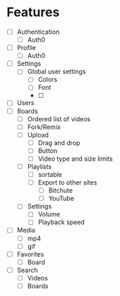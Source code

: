 # Features

- [ ] Authentication
	- [ ] Auth0
- [ ] Profile
	- [ ] Auth0
- [ ] Settings
	- [ ] Global user settings
		- [ ] Colors
		- [ ] Font
		- [ ] 
- [ ] Users
- [ ] Boards
	- [ ] Ordered list of videos
	- [ ] Fork/Remix
	- [ ] Upload
		- [ ] Drag and drop
		- [ ] Button
		- [ ] Video type and size limits
	- [ ] Playlists
		- [ ] sortable
		- [ ] Export to other sites
			- [ ] Bitchute
			- [ ] YouTube
	- [ ] Settings
		- [ ] Volume
		- [ ] Playback speed
- [ ] Media
	- [ ] mp4
	- [ ] gif
- [ ] Favorites
	- [ ] Board
- [ ] Search
	- [ ] Videos
	- [ ] Boards